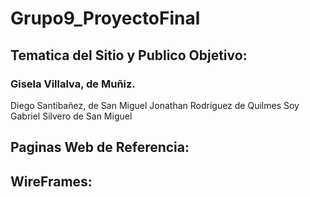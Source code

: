 # Grupo9_ProyectoFinal

##  Tematica del Sitio y Publico Objetivo:

### Gisela Villalva, de Muñiz.
Diego Santibañez, de San Miguel
Jonathan Rodríguez de Quilmes
Soy Gabriel Silvero de San Miguel

##  Paginas Web de Referencia:


##  WireFrames:


